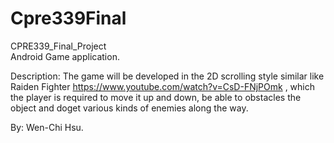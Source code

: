 # Cpre339Final
CPRE339_Final_Project
<br>Android Game application.

Description:
The game will be developed in the 2D scrolling style similar like Raiden Fighter https://www.youtube.com/watch?v=CsD-FNjPOmk , which the player is required to move it up and down, be able to obstacles the object and doget various kinds of enemies along the way.


By: Wen-Chi Hsu.
